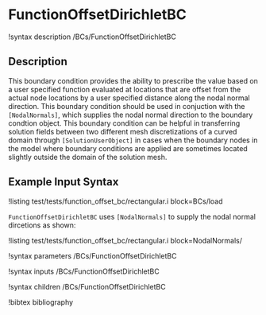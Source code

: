 # FunctionOffsetDirichletBC

!syntax description /BCs/FunctionOffsetDirichletBC

## Description

This boundary condition provides the ability to prescribe the value based on a user specified function evaluated at locations that are offset from the actual node locations by a user specified distance along the nodal normal direction. This boundary condition should be used in conjuction with the `[NodalNormals]`, which supplies the nodal normal direction to the boundary condtion object. This boundary condition can be helpful in transferring solution fields between two different mesh discretizations of a curved domain through `[SolutionUserObject]` in cases when the boundary nodes in the model where boundary conditions are applied are sometimes located slightly outside the domain of the solution mesh.

## Example Input Syntax

!listing test/tests/function_offset_bc/rectangular.i block=BCs/load

`FunctionOffsetDirichletBC` uses `[NodalNormals]` to supply the nodal normal dircetions as shown:

!listing test/tests/function_offset_bc/rectangular.i block=NodalNormals/

!syntax parameters /BCs/FunctionOffsetDirichletBC

!syntax inputs /BCs/FunctionOffsetDirichletBC

!syntax children /BCs/FunctionOffsetDirichletBC

!bibtex bibliography
